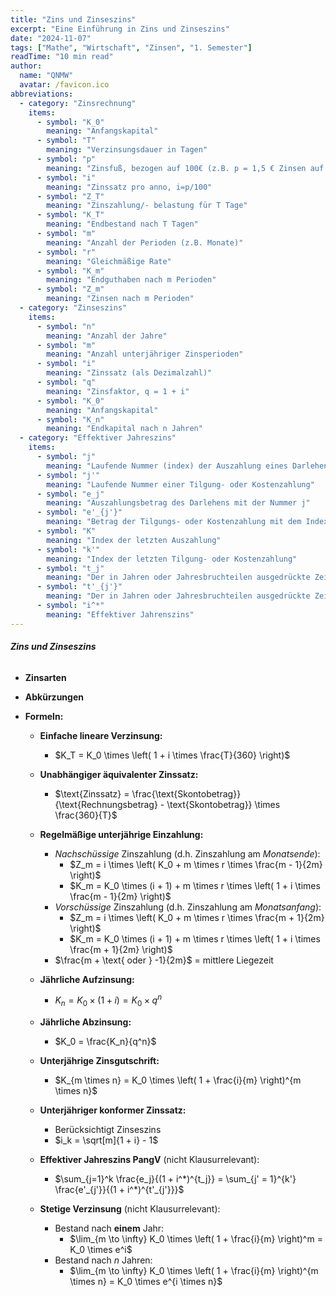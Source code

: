 ```yaml
---
title: "Zins und Zinseszins"
excerpt: "Eine Einführung in Zins und Zinseszins"
date: "2024-11-07"
tags: ["Mathe", "Wirtschaft", "Zinsen", "1. Semester"]
readTime: "10 min read"
author:
  name: "QNMW"
  avatar: /favicon.ico
abbreviations:
  - category: "Zinsrechnung"
    items:
      - symbol: "K_0"
        meaning: "Anfangskapital"
      - symbol: "T"
        meaning: "Verzinsungsdauer in Tagen"
      - symbol: "p"
        meaning: "Zinsfuß, bezogen auf 100€ (z.B. p = 1,5 € Zinsen auf 100€)"
      - symbol: "i"
        meaning: "Zinssatz pro anno, i=p/100"
      - symbol: "Z_T"
        meaning: "Zinszahlung/- belastung für T Tage"
      - symbol: "K_T"
        meaning: "Endbestand nach T Tagen"
      - symbol: "m"
        meaning: "Anzahl der Perioden (z.B. Monate)"
      - symbol: "r"
        meaning: "Gleichmäßige Rate"
      - symbol: "K_m"
        meaning: "Endguthaben nach m Perioden"
      - symbol: "Z_m"
        meaning: "Zinsen nach m Perioden"
  - category: "Zinseszins"
    items:
      - symbol: "n"
        meaning: "Anzahl der Jahre"
      - symbol: "m"
        meaning: "Anzahl unterjähriger Zinsperioden"
      - symbol: "i"
        meaning: "Zinssatz (als Dezimalzahl)"
      - symbol: "q"
        meaning: "Zinsfaktor, q = 1 + i"
      - symbol: "K_0"
        meaning: "Anfangskapital"
      - symbol: "K_n"
        meaning: "Endkapital nach n Jahren"
  - category: "Effektiver Jahreszins"
    items:
      - symbol: "j"
        meaning: "Laufende Nummer (index) der Auszahlung eines Darlehens"
      - symbol: "j'"
        meaning: "Laufende Nummer einer Tilgung- oder Kostenzahlung"
      - symbol: "e_j"
        meaning: "Auszahlungsbetrag des Darlehens mit der Nummer j"
      - symbol: "e'_{j'}"
        meaning: "Betrag der Tilgungs- oder Kostenzahlung mit dem Index j'"
      - symbol: "K"
        meaning: "Index der letzten Auszahlung"
      - symbol: "k'"
        meaning: "Index der letzten Tilgung- oder Kostenzahlung"
      - symbol: "t_j"
        meaning: "Der in Jahren oder Jahresbruchteilen ausgedrückte Zeitabstand zwischem dem Zeitpunkt der Darlehensauszahlung mit dem Index 1 und den Zeitpunkten darauf folgender Darlehensauszahlungen mit den Nummern 2 bis k (t_1=:0)"
      - symbol: "t'_{j'}"
        meaning: "Der in Jahren oder Jahresbruchteilen ausgedrückte Zeitabstand zwischem dem Zeitpunkt der Darlehensauszahlung mit dem Index 1 und den Zeitpunkten darauf folgender Tilgungs- oder Kostenzahlungen mit den Nummern 1 bis k'"
      - symbol: "i^*"
        meaning: "Effektiver Jahrenszins"
---
```


###### **Zins und Zinseszins**

- **Zinsarten**

- **Abkürzungen**

- **Formeln:**
	- **Einfache lineare Verzinsung:**
		- $K_T = K_0 \times \left( 1 + i \times \frac{T}{360} \right)$

	- **Unabhängiger äquivalenter Zinssatz:**
		- $\text{Zinssatz} = \frac{\text{Skontobetrag}}{\text{Rechnungsbetrag} - \text{Skontobetrag}} \times \frac{360}{T}$

	- **Regelmäßige unterjährige Einzahlung:**
		- _Nachschüssige_ Zinszahlung (d.h. Zinszahlung am _Monatsende_):
			- $Z_m = i \times \left( K_0 + m \times r \times \frac{m - 1}{2m} \right)$
			- $K_m = K_0 \times (i + 1) + m \times r \times \left( 1 + i \times \frac{m - 1}{2m} \right)$
		- _Vorschüssige_ Zinszahlung (d.h. Zinszahlung am _Monatsanfang_):
			- $Z_m = i \times \left( K_0 + m \times r \times \frac{m + 1}{2m} \right)$
			- $K_m = K_0 \times (i + 1) + m \times r \times \left( 1 + i \times \frac{m + 1}{2m} \right)$
		- $\frac{m + \text{ oder } -1}{2m}$ = mittlere Liegezeit

	- **Jährliche Aufzinsung:**
		- $K_n = K_0 \times (1 + i) = K_0 \times q^n$

	- **Jährliche Abzinsung:**
		- $K_0 = \frac{K_n}{q^n}$

	- **Unterjährige Zinsgutschrift:**
		- $K_{m \times n} = K_0 \times \left( 1 + \frac{i}{m} \right)^{m \times n}$

	- **Unterjähriger konformer Zinssatz:**
		- Berücksichtigt Zinseszins
		- $i_k = \sqrt[m]{1 + i} - 1$

	- **Effektiver Jahreszins PangV** (nicht Klausurrelevant):
		- $\sum_{j=1}^k \frac{e_j}{(1 + i^*)^{t_j}} = \sum_{j' = 1}^{k'} \frac{e'_{j'}}{(1 + i^*)^{t'_{j'}}}$

	- **Stetige Verzinsung** (nicht Klausurrelevant):
		- Bestand nach **einem** Jahr:
			- $\lim_{m \to \infty} K_0 \times \left( 1 + \frac{i}{m} \right)^m = K_0 \times e^i$
		- Bestand nach $n$ Jahren:
			- $\lim_{m \to \infty} K_0 \times \left( 1 + \frac{i}{m} \right)^{m \times n} = K_0 \times e^{i \times n}$
